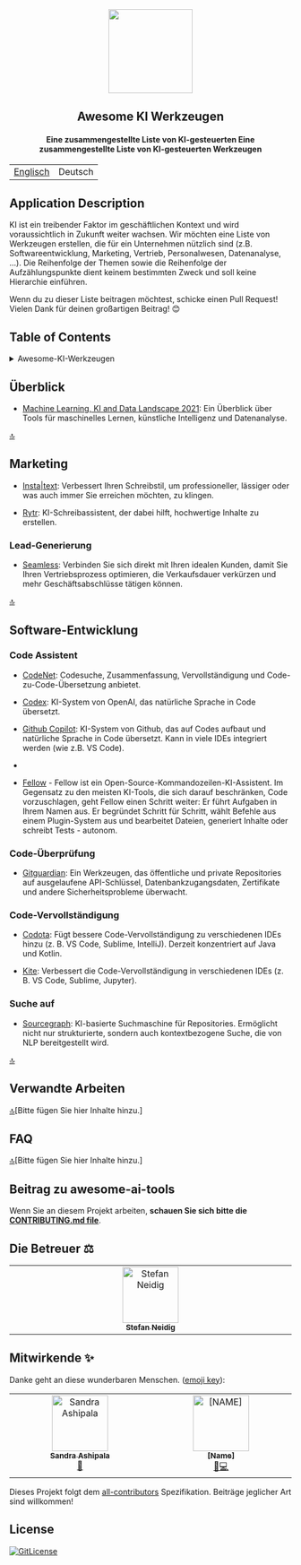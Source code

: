 <!-- PROJECT TITLE -->
  <div id="header" align="center">
  <img src="https://github-production-user-asset-6210df.s3.amazonaws.com/19821445/239703832-7aae0dd8-467d-4d97-8844-d3767d7d0521.png" width="150" width="80"/>
</div>
 <h2 align="center">
    Awesome KI Werkzeugen
    <br />
    </h2>
     <h4 align="center">
       Eine zusammengestellte Liste von KI-gesteuerten Eine zusammengestellte Liste von KI-gesteuerten Werkzeugen
    <br />
    </h4>

<table align="center">
    <tbody>
        <tr>
            <td><a href="https://github.com/sandramsc/awesome-ai-tools/blob/master/README.md">Englisch</a></td>
            <td>Deutsch</td>
        </tr>
    </tbody>
</table>

## Application Description

KI ist ein treibender Faktor im geschäftlichen Kontext und wird voraussichtlich in Zukunft weiter wachsen. Wir möchten eine Liste von Werkzeugen erstellen, die für ein Unternehmen nützlich sind (z.B. Softwareentwicklung, Marketing, Vertrieb, Personalwesen, Datenanalyse, ...). Die Reihenfolge der Themen sowie die Reihenfolge der Aufzählungspunkte dient keinem bestimmten Zweck und soll keine Hierarchie einführen.

Wenn du zu dieser Liste beitragen möchtest, schicke einen Pull Request! Vielen Dank für deinen großartigen Beitrag! 😊

## Table of Contents

<details>
<summary>Awesome-KI-Werkzeugen</summary>

- [Application Description](#application-description)
- [Table of Contents](#table-of-contents)
- [Überblick](#überblick)
- [Marketing](#marketing)
    - [Copy Writing](#copy-writing)
    - [Lead Generierung](#lead-generierung)
- [Software Entwicklung](#software-development)
    - [Code Assistent](#code-assistent)
    - [Code Überprüfung](#code-überprüfung)
    - [Code Vervollständigung](#code-vervollständigung)
    - [Suche-auf](#suche-auf)
- [Verwandte-Arbeiten](#verwandte-arbeiten)
- [FAQ](#faq)
- [Beitrag zu awesome-ai-tools](#beitrag-zu-awesome-ai-tools)
- [Die Betreuer](#die-betreuer)
- [Mitwirkende](#mitwirkende)
- [License](#license)

</details>

## Überblick

- [Machine Learning, KI and Data Landscape 2021](http://46eybw2v1nh52oe80d3bi91u-wpengine.netdna-ssl.com/wp-content/uploads/2021/09/ML-AI-Data-Landscape-2021.pdf): Ein Überblick über Tools für maschinelles Lernen, künstliche Intelligenz und Datenanalyse.

[🔝](https://github.com/sandramsc/awesome-ai-tools/blob/master/README.de.md#table-of-contents)

## Marketing

- [Insta|text](https://instatext.io/): Verbessert Ihren Schreibstil, um professioneller, lässiger oder was auch immer Sie erreichen möchten, zu klingen.

- [Rytr](https://rytr.me/): KI-Schreibassistent, der dabei hilft, hochwertige Inhalte zu erstellen.

### Lead-Generierung

- [Seamless](https://www.seamless.ai/): Verbinden Sie sich direkt mit Ihren idealen Kunden, damit Sie Ihren Vertriebsprozess optimieren, die Verkaufsdauer verkürzen und mehr Geschäftsabschlüsse tätigen können.

[🔝](https://github.com/sandramsc/awesome-ai-tools/blob/master/README.de.md#table-of-contents)


## Software-Entwicklung

### Code Assistent

- [CodeNet](https://github.com/IBM/Project_CodeNet): Codesuche, Zusammenfassung, Vervollständigung und Code-zu-Code-Übersetzung anbietet.

- [Codex](https://openai.com/blog/openai-codex/): KI-System von OpenAI, das natürliche Sprache in Code übersetzt.

- [Github Copilot](https://copilot.github.com/): KI-System von Github, das auf Codes aufbaut und natürliche Sprache in Code übersetzt. Kann in viele IDEs integriert werden (wie z.B. VS Code).
- 
- [Fellow](https://github.com/ManuelZierl/fellow) - Fellow ist ein Open-Source-Kommandozeilen-KI-Assistent. Im Gegensatz zu den meisten KI-Tools, die sich darauf beschränken, Code vorzuschlagen, geht Fellow einen Schritt weiter: Er führt Aufgaben in Ihrem Namen aus. Er begründet Schritt für Schritt, wählt Befehle aus einem Plugin-System aus und bearbeitet Dateien, generiert Inhalte oder schreibt Tests - autonom.

### Code-Überprüfung

- [Gitguardian](https://www.gitguardian.com/): Ein Werkzeugen, das öffentliche und private Repositories auf ausgelaufene API-Schlüssel, Datenbankzugangsdaten, Zertifikate und andere Sicherheitsprobleme überwacht.

### Code-Vervollständigung

- [Codota](https://www.codota.com/): Fügt bessere Code-Vervollständigung zu verschiedenen IDEs hinzu (z. B. VS Code, Sublime, IntelliJ). Derzeit konzentriert auf Java und Kotlin.

- [Kite](https://www.kite.com/): Verbessert die Code-Vervollständigung in verschiedenen IDEs (z. B. VS Code, Sublime, Jupyter).

### Suche auf

- [Sourcegraph](https://sourcegraph.com/):  KI-basierte Suchmaschine für Repositories. Ermöglicht nicht nur strukturierte, sondern auch kontextbezogene Suche, die von NLP bereitgestellt wird.

[🔝](https://github.com/sandramsc/awesome-ai-tools/blob/master/README.de.md#table-of-contents)

## Verwandte Arbeiten

[🔝](https://github.com/sandramsc/awesome-ai-tools/blob/master/README.de.md#table-of-contents)[Bitte fügen Sie hier Inhalte hinzu.]


## FAQ

[🔝](https://github.com/sandramsc/awesome-ai-tools/blob/master/README.de.md#table-of-contents)[Bitte fügen Sie hier Inhalte hinzu.]

## Beitrag zu awesome-ai-tools

Wenn Sie an diesem Projekt arbeiten, **schauen Sie sich bitte die
[CONTRIBUTING.md file](https://github.com/sandramsc/awesome-ai-tools/blob/master/CONTRIBUTING.de.md)**.

## Die Betreuer ⚖️
<table>
  <tbody>
    <tr>
      <td align="center" valign="top" width="14.28%"><a href="https://github.com/dasheck0"><img src="https://github-production-user-asset-6210df.s3.amazonaws.com/19821445/239706944-3bdd7b46-6b1e-4165-a035-08fa563d0de8.png" width="100px;" alt="Stefan Neidig"/><br /><sub><b>Stefan Neidig</b></sub></a>
      </td>
    </tr>
  </tbody>
</table>

## Mitwirkende ✨

Danke geht an diese wunderbaren Menschen. ([emoji key](https://allcontributors.org/docs/en/emoji-key)):
<!-- ALL-CONTRIBUTORS-LIST:START - Do not remove or modify this section -->
<!-- prettier-ignore-start -->
<!-- markdownlint-disable -->
<table>
  <tbody>
    <tr>
    <!-- contributor-1-start -->
      <td align="center" valign="top" width="14.28%"><a href="https://github.com/sandramsc"><img src="https://github-production-user-asset-6210df.s3.amazonaws.com/19821445/239707280-a1fe09fb-f3c4-4727-b588-1a433a9e6574.png" width="100px;" alt="Sandra Ashipala"/><br /><sub><b>Sandra Ashipala</b></sub></a><br /><a href="https://github.com/nanogiants/awesome-ai-tools/commits?author=sandramsc" title="Doc">📖</a></td>
      <!-- contributor-1-end -->
      <!-- contributor-2-start -->
          <td align="center" valign="top" width="14.28%"><a href="https://github.com/github_username"><img src="https://cdn.pixabay.com/photo/2015/10/05/22/37/blank-profile-picture-973460_640.png" width="100px;" alt="[NAME]"/><br /><sub><b>[Name]</b></sub></a><br /><a href="https://github.com/nanogiants/awesome-ai-tools/commits?author=sandramsc" title="Bug">🐛</a><a href="https://github.com/nanogiants/awesome-ai-tools/commits?author=sandramsc" title="Code">💻</a></td>
      <!-- contributor-2-end -->
      <!-- contributor-3-end -->
      <!-- contributor-3-end -->
    </tr>
  </tbody>
</table>
<!-- markdownlint-restore -->
<!-- prettier-ignore-end -->
<!-- ALL-CONTRIBUTORS-LIST:END -->

Dieses Projekt folgt dem [all-contributors](https://github.com/all-contributors/all-contributors) Spezifikation. Beiträge jeglicher Art sind willkommen!


## License

[![GitLicense](https://img.shields.io/badge/License-MIT-lime.svg)](https://github.com/nanogiants/awesome-ai-tools/blob/master/LICENSE)
